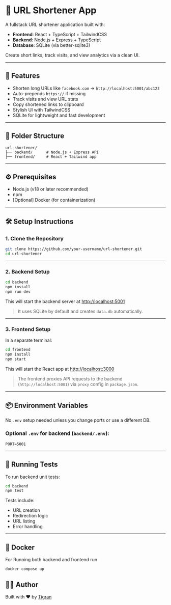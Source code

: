# 🔗 URL Shortener App

A fullstack URL shortener application built with:

- **Frontend**: React + TypeScript + TailwindCSS
- **Backend**: Node.js + Express + TypeScript
- **Database**: SQLite (via better-sqlite3)

Create short links, track visits, and view analytics via a clean UI.

---

## 🚀 Features

- Shorten long URLs like `facebook.com` → `http://localhost:5001/abc123`
- Auto-prepends `https://` if missing
- Track visits and view URL stats
- Copy shortened links to clipboard
- Stylish UI with TailwindCSS
- SQLite for lightweight and fast development

---

## 🧩 Folder Structure

```
url-shortener/
├── backend/      # Node.js + Express API
├── frontend/     # React + Tailwind app
```

---

## ⚙️ Prerequisites

- Node.js (v18 or later recommended)
- npm
- [Optional] Docker (for containerization)

---

## 🛠 Setup Instructions

### 1. Clone the Repository

```bash
git clone https://github.com/your-username/url-shortener.git
cd url-shortener
```

---

### 2. Backend Setup

```bash
cd backend
npm install
npm run dev
```

This will start the backend server at [http://localhost:5001](http://localhost:5001)

> It uses SQLite by default and creates `data.db` automatically.

---

### 3. Frontend Setup

In a separate terminal:

```bash
cd frontend
npm install
npm start
```

This will start the React app at [http://localhost:3000](http://localhost:3000)

> The frontend proxies API requests to the backend (`http://localhost:5001`) via `proxy` config in `package.json`.

---

## 📦 Environment Variables

No `.env` setup needed unless you change ports or use a different DB.

### Optional `.env` for backend (`backend/.env`):

```env
PORT=5001
```

---

## 🧪 Running Tests

To run backend unit tests:

```bash
cd backend
npm test
```

Tests include:

- URL creation
- Redirection logic
- URL listing
- Error handling

---

## 🐳 Docker

For Running both backend and frontend run

```
docker compose up
```

## 👨‍💻 Author

Built with ❤️ by [Tigran](https://github.com/tigran-the-great)
